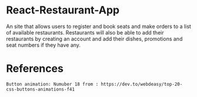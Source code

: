 # React-Restaurant-App
An site that allows users to register and book seats and make orders to a list of available restaurants. Restaurants will also be able to add their restaurants by creating an account and add their dishes, promotions and seat numbers if they have any.

# References
    Button animation: Numuber 18 from : https://dev.to/webdeasy/top-20-css-buttons-animations-f41